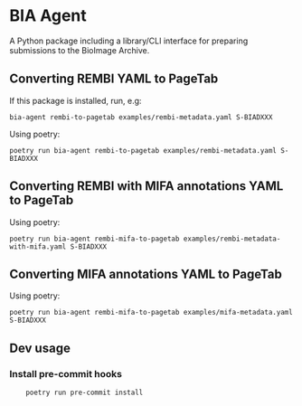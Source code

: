 BIA Agent
=========

A Python package including a library/CLI interface for preparing submissions to the BioImage Archive.

Converting REMBI YAML to PageTab
--------------------------------

If this package is installed, run, e.g:

    bia-agent rembi-to-pagetab examples/rembi-metadata.yaml S-BIADXXX

Using poetry:

    poetry run bia-agent rembi-to-pagetab examples/rembi-metadata.yaml S-BIADXXX

Converting REMBI with MIFA annotations YAML to PageTab
------------------------------------------------------

Using poetry:

    poetry run bia-agent rembi-mifa-to-pagetab examples/rembi-metadata-with-mifa.yaml S-BIADXXX

Converting MIFA annotations YAML to PageTab
-------------------------------------------

Using poetry:

    poetry run bia-agent rembi-mifa-to-pagetab examples/mifa-metadata.yaml S-BIADXXX


## Dev usage

### Install pre-commit hooks

```bash
    poetry run pre-commit install
```